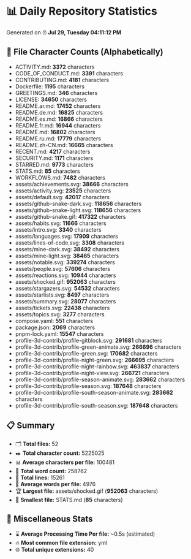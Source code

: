 # 📊 Daily Repository Statistics
Generated on ⏰ **Jul 29, Tuesday 04:11:12 PM**

## 📂 File Character Counts (Alphabetically)
- ACTIVITY.md: **3372** characters
- CODE_OF_CONDUCT.md: **3391** characters
- CONTRIBUTING.md: **4181** characters
- Dockerfile: **1195** characters
- GREETINGS.md: **346** characters
- LICENSE: **34650** characters
- README.ar.md: **17452** characters
- README.de.md: **16825** characters
- README.es.md: **16866** characters
- README.fr.md: **16944** characters
- README.md: **16802** characters
- README.ru.md: **17779** characters
- README.zh-CN.md: **16665** characters
- RECENT.md: **4217** characters
- SECURITY.md: **1171** characters
- STARRED.md: **9773** characters
- STATS.md: **85** characters
- WORKFLOWS.md: **7482** characters
- assets/achievements.svg: **38666** characters
- assets/activity.svg: **23525** characters
- assets/default.svg: **42017** characters
- assets/github-snake-dark.svg: **118656** characters
- assets/github-snake-light.svg: **118656** characters
- assets/github-snake.gif: **417322** characters
- assets/habits.svg: **11666** characters
- assets/intro.svg: **3340** characters
- assets/languages.svg: **17909** characters
- assets/lines-of-code.svg: **3308** characters
- assets/mine-dark.svg: **38492** characters
- assets/mine-light.svg: **38465** characters
- assets/notable.svg: **339274** characters
- assets/people.svg: **57606** characters
- assets/reactions.svg: **10944** characters
- assets/shocked.gif: **952063** characters
- assets/stargazers.svg: **54532** characters
- assets/starlists.svg: **8497** characters
- assets/summary.svg: **28077** characters
- assets/tickets.svg: **22438** characters
- assets/topics.svg: **3277** characters
- compose.yaml: **551** characters
- package.json: **2069** characters
- pnpm-lock.yaml: **15547** characters
- profile-3d-contrib/profile-gitblock.svg: **291681** characters
- profile-3d-contrib/profile-green-animate.svg: **266696** characters
- profile-3d-contrib/profile-green.svg: **170682** characters
- profile-3d-contrib/profile-night-green.svg: **266695** characters
- profile-3d-contrib/profile-night-rainbow.svg: **463837** characters
- profile-3d-contrib/profile-night-view.svg: **266721** characters
- profile-3d-contrib/profile-season-animate.svg: **283662** characters
- profile-3d-contrib/profile-season.svg: **187648** characters
- profile-3d-contrib/profile-south-season-animate.svg: **283662** characters
- profile-3d-contrib/profile-south-season.svg: **187648** characters

## 📋 Summary
- 🗂️ **Total files:** 52
- ✒️ **Total character count:** 5225025
- 📊 **Average characters per file:** 100481
- 📝 **Total word count:** 258762
- 🧾 **Total lines:** 15261
- 📐 **Average words per file:** 4976
- 🏆 **Largest file:** assets/shocked.gif (**952063** characters)
- 🥉 **Smallest file:** STATS.md (**85** characters)

## 🌟 Miscellaneous Stats
- ⌛ **Average Processing Time Per file:** ~0.5s (estimated)
- 🔥 **Most common file extension:** yml
- 🌐 **Total unique extensions:** 40
